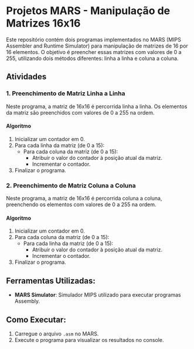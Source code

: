 # Projetos MARS - Manipulação de Matrizes 16x16

Este repositório contém dois programas implementados no MARS (MIPS Assembler and Runtime Simulator) para manipulação de matrizes de 16 por 16 elementos. O objetivo é preencher essas matrizes com valores de 0 a 255, utilizando dois métodos diferentes: linha a linha e coluna a coluna.

## Atividades

### 1. Preenchimento de Matriz Linha a Linha

Neste programa, a matriz de 16x16 é percorrida linha a linha. Os elementos da matriz são preenchidos com valores de 0 a 255 na ordem.

#### Algoritmo
1. Inicializar um contador em 0.
2. Para cada linha da matriz (de 0 a 15):
   - Para cada coluna da matriz (de 0 a 15):
     - Atribuir o valor do contador à posição atual da matriz.
     - Incrementar o contador.
3. Finalizar o programa.

### 2. Preenchimento de Matriz Coluna a Coluna

Neste programa, a matriz de 16x16 é percorrida coluna a coluna, preenchendo os elementos com valores de 0 a 255 na ordem.

#### Algoritmo
1. Inicializar um contador em 0.
2. Para cada coluna da matriz (de 0 a 15):
   - Para cada linha da matriz (de 0 a 15):
     - Atribuir o valor do contador à posição atual da matriz.
     - Incrementar o contador.
3. Finalizar o programa.

## Ferramentas Utilizadas:
- **MARS Simulator**: Simulador MIPS utilizado para executar programas Assembly.

## Como Executar:
1. Carregue o arquivo `.asm` no MARS.
2. Execute o programa para visualizar os resultados no console.
